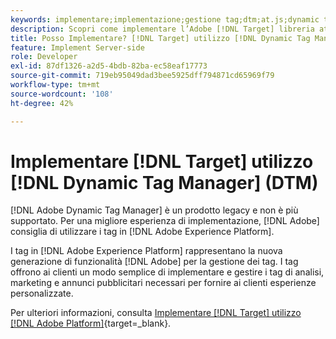 ```yaml
---
keywords: implementare;implementazione;gestione tag;dtm;at.js;dynamic tag management
description: Scopri come implementare l’Adobe [!DNL Target] libreria at.js utilizzando il Tag Management dinamico (DTM) legacy. Tag in [!DNL Adobe Experience Platform] è il metodo preferito per l’implementazione [!DNL Target].
title: Posso Implementare? [!DNL Target] utilizzo [!DNL Dynamic Tag Manager] (DTM)?
feature: Implement Server-side
role: Developer
exl-id: 87df1326-a2d5-4bdb-82ba-ec58eaf17773
source-git-commit: 719eb95049dad3bee5925dff794871cd65969f79
workflow-type: tm+mt
source-wordcount: '108'
ht-degree: 42%

---
```


# Implementare [!DNL Target] utilizzo [!DNL Dynamic Tag Manager] (DTM)

[!DNL Adobe Dynamic Tag Manager] è un prodotto legacy e non è più supportato. Per una migliore esperienza di implementazione, [!DNL Adobe] consiglia di utilizzare i tag in [!DNL Adobe Experience Platform].

I tag in [!DNL Adobe Experience Platform] rappresentano la nuova generazione di funzionalità [!DNL Adobe] per la gestione dei tag. I tag offrono ai clienti un modo semplice di implementare e gestire i tag di analisi, marketing e annunci pubblicitari necessari per fornire ai clienti esperienze personalizzate.

Per ulteriori informazioni, consulta [Implementare [!DNL Target] utilizzo [!DNL Adobe Platform]](https://developer.adobe.com/target/implement/client-side/atjs/how-to-deployatjs/implement-target-using-adobe-launch/){target=_blank}.


